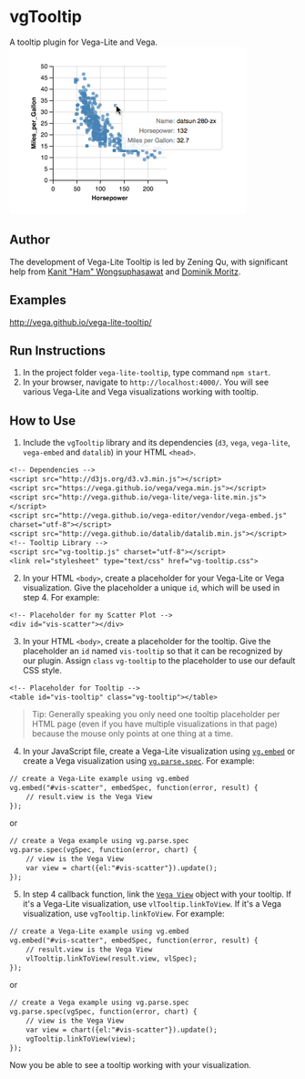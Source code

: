 # vgTooltip
A tooltip plugin for Vega-Lite and Vega.
![demo image](demo.png "a tooltip for a Vega-Lite scatterplot")


## Author
The development of Vega-Lite Tooltip is led by Zening Qu, with significant help from [Kanit "Ham" Wongsuphasawat](https://twitter.com/kanitw) and [Dominik Moritz](https://twitter.com/domoritz).


## Examples
http://vega.github.io/vega-lite-tooltip/


## Run Instructions
1. In the project folder `vega-lite-tooltip`, type command `npm start`.
2. In your browser, navigate to `http://localhost:4000/`. You will see various Vega-Lite and Vega visualizations working with tooltip.


## How to Use
1. Include the `vgTooltip` library and its dependencies (`d3`, `vega`, `vega-lite`, `vega-embed` and `datalib`) in your HTML `<head>`.
```
<!-- Dependencies -->
<script src="http://d3js.org/d3.v3.min.js"></script>
<script src="https://vega.github.io/vega/vega.min.js"></script>
<script src="http://vega.github.io/vega-lite/vega-lite.min.js"></script>
<script src="http://vega.github.io/vega-editor/vendor/vega-embed.js" charset="utf-8"></script>
<script src="http://vega.github.io/datalib/datalib.min.js"></script>
<!-- Tooltip Library -->
<script src="vg-tooltip.js" charset="utf-8"></script>
<link rel="stylesheet" type="text/css" href="vg-tooltip.css">
```

2. In your HTML `<body>`, create a placeholder for your Vega-Lite or Vega visualization. Give the placeholder a unique `id`, which will be used in step 4. For example:
```
<!-- Placeholder for my Scatter Plot -->
<div id="vis-scatter"></div>
```

3. In your HTML `<body>`, create a placeholder for the tooltip. Give the placeholder an `id` named `vis-tooltip` so that it can be recognized by our plugin. Assign `class` `vg-tooltip` to the placeholder to use our default CSS style.
```
<!-- Placeholder for Tooltip -->
<table id="vis-tooltip" class="vg-tooltip"></table>
```
> Tip: Generally speaking you only need one tooltip placeholder per HTML page (even if you have multiple visualizations in that page) because the mouse only points at one thing at a time.

4. In your JavaScript file, create a Vega-Lite visualization using [`vg.embed`](https://github.com/vega/vega/wiki/Embed-Vega-Web-Components) or create a Vega visualization using [`vg.parse.spec`](https://github.com/vega/vega/wiki/Runtime). For example:
```
// create a Vega-Lite example using vg.embed
vg.embed("#vis-scatter", embedSpec, function(error, result) {
    // result.view is the Vega View
});
```
or
```
// create a Vega example using vg.parse.spec
vg.parse.spec(vgSpec, function(error, chart) {
    // view is the Vega View
    var view = chart({el:"#vis-scatter"}).update();
});
```
5. In step 4 callback function, link the [`Vega View`](https://github.com/vega/vega/wiki/Runtime#view-component-api) object with your tooltip. If it's a Vega-Lite visualization, use `vlTooltip.linkToView`. If it's a Vega visualization, use `vgTooltip.linkToView`. For example:
```
// create a Vega-Lite example using vg.embed
vg.embed("#vis-scatter", embedSpec, function(error, result) {
    // result.view is the Vega View
    vlTooltip.linkToView(result.view, vlSpec);
});
```
or
```
// create a Vega example using vg.parse.spec
vg.parse.spec(vgSpec, function(error, chart) {
    // view is the Vega View
    var view = chart({el:"#vis-scatter"}).update();
    vgTooltip.linkToView(view);
});
```
Now you be able to see a tooltip working with your visualization.
